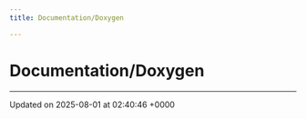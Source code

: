 ```yaml
---
title: Documentation/Doxygen

---
```


# Documentation/Doxygen








-------------------------------

Updated on 2025-08-01 at 02:40:46 +0000
